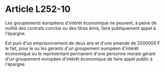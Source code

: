 # Article L252-10

Les groupements européens d'intérêt économique ne peuvent, à peine de nullité des contrats conclus ou des titres émis, faire publiquement appel à l'épargne.

Est puni d'un emprisonnement de deux ans et d'une amende de 2000000 F le fait, pour le ou les gérants d'un groupement européen d'intérêt économique ou le représentant permanent d'une personne morale gérant d'un groupement européen d'intérêt économique de faire appel public à l'épargne.
